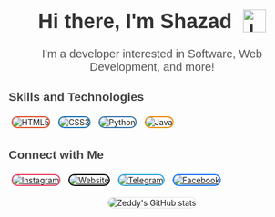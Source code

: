 <!-- Use HTML for better styling and custom buttons -->
<h1 align="center" style="font-family: 'Poppins', sans-serif; font-size: 36px; color: #333;">
  Hi there, I'm Shazad
  <img src="https://i.imgur.com/SkDOFg9.png" alt="Logo" width="40" height="40" align="top" style="margin-left: 10px;" />
</h1>

<p align="center" style="font-family: 'Poppins', sans-serif; font-size: 20px; color: #555;">
  I'm a developer interested in Software, Web Development, and more!
</p>

<!-- Skills and Technologies Section -->
<h2 style="font-family: 'Poppins', sans-serif; color: #444;">Skills and Technologies</h2>
<p>
  <img src="https://img.shields.io/badge/HTML5-E34F26?style=for-the-badge&logo=html5&logoColor=white" alt="HTML5" style="border-radius: 12px; border: 2px solid #E34F26; transition: transform 0.3s; margin: 5px;" onmouseover="this.style.transform='scale(1.1)'" onmouseout="this.style.transform='scale(1)'"/>
  <img src="https://img.shields.io/badge/CSS3-1572B6?style=for-the-badge&logo=css3&logoColor=white" alt="CSS3" style="border-radius: 12px; border: 2px solid #1572B6; transition: transform 0.3s; margin: 5px;" onmouseover="this.style.transform='scale(1.1)'" onmouseout="this.style.transform='scale(1)'"/>
  <img src="https://img.shields.io/badge/Python-3776AB?style=for-the-badge&logo=python&logoColor=white" alt="Python" style="border-radius: 12px; border: 2px solid #3776AB; transition: transform 0.3s; margin: 5px;" onmouseover="this.style.transform='scale(1.1)'" onmouseout="this.style.transform='scale(1)'"/>
  <img src="https://img.shields.io/badge/Java-ED8B00?style=for-the-badge&logo=java&logoColor=white" alt="Java" style="border-radius: 12px; border: 2px solid #ED8B00; transition: transform 0.3s; margin: 5px;" onmouseover="this.style.transform='scale(1.1)'" onmouseout="this.style.transform='scale(1)'"/>
</p>


<!-- Connect with Me Section -->
<h2 style="font-family: 'Poppins', sans-serif; color: #444;">Connect with Me</h2>
<p>
  <a href="https://instagram.com/shazadar" style="display: inline-block; margin: 5px;">
    <img src="https://img.shields.io/badge/Instagram-E4405F?style=for-the-badge&logo=instagram&logoColor=white" alt="Instagram" style="border-radius: 12px; border: 2px solid #E4405F; transition: transform 0.3s;"/>
  </a>
  <a href="https://www.zeddyhere.com" style="display: inline-block; margin: 5px;">
    <img src="https://img.shields.io/badge/Website-000000?style=for-the-badge&logo=About.me&logoColor=white" alt="Website" style="border-radius: 12px; border: 2px solid #000000; transition: transform 0.3s;"/>
  </a>
  <a href="https://t.me/ShazadAr" style="display: inline-block; margin: 5px;">
    <img src="https://img.shields.io/badge/Telegram-2CA5E0?style=for-the-badge&logo=telegram&logoColor=white" alt="Telegram" style="border-radius: 12px; border: 2px solid #2CA5E0; transition: transform 0.3s;"/>
  </a>
  <a href="https://www.facebook.com/shazadarshad" style="display: inline-block; margin: 5px;">
    <img src="https://img.shields.io/badge/Facebook-1877F2?style=for-the-badge&logo=facebook&logoColor=white" alt="Facebook" style="border-radius: 12px; border: 2px solid #1877F2; transition: transform 0.3s;"/>
  </a>
</p>

<!-- GitHub Stats -->
<div align="center">
  <img src="https://github-readme-stats.vercel.app/api?username=shazadarshad&show_icons=true&theme=radical" alt="Zeddy's GitHub stats" style="border-radius: 12px; border: 2px solid #eee;"/>
</div>

<!-- Use comments to explain the purpose of your README -->
<!--
**shazadarshad/shazadarshad** is a ✨ _special_ ✨ repository because its `README.md` (this file) appears on your GitHub profile.

Here are some ideas to get you started:

- 🔭 I’m currently working on ...
- 🌱 I’m currently learning ...
- 👯 I’m looking to collaborate on ...
- 🤔 I’m looking for help with ...
- 💬 Ask me about ...
- 📫 How to reach me: ...
- 😄 Pronouns: ...
- ⚡ Fun fact: ...
-->

